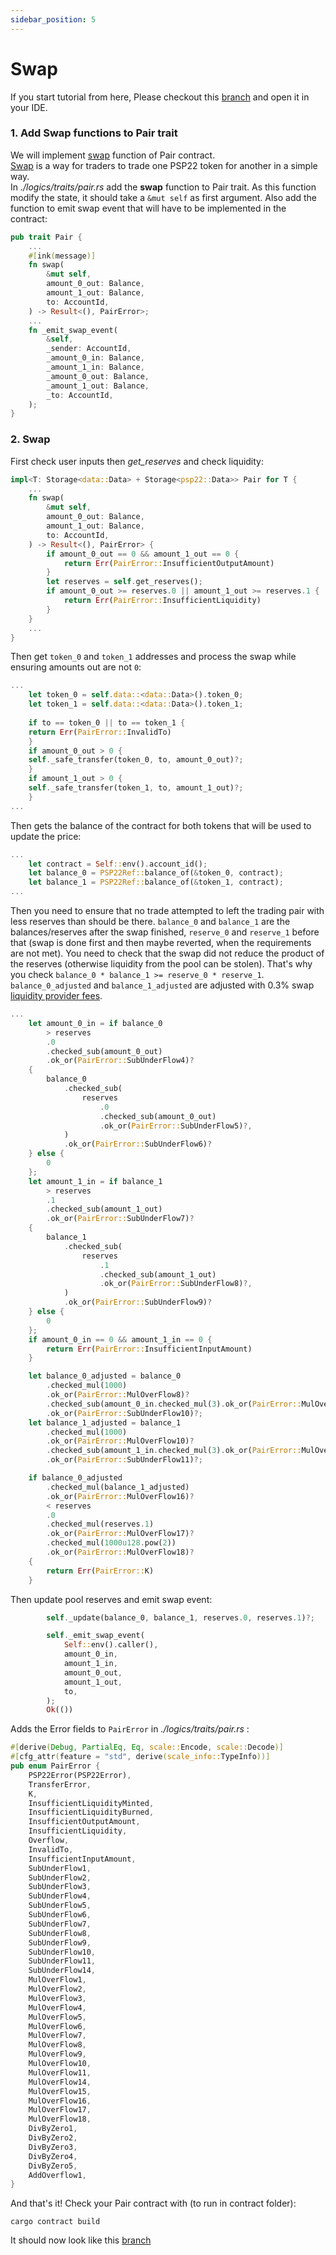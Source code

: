 ```yaml
---
sidebar_position: 5
---
```


# Swap

If you start tutorial from here, Please checkout this [branch](https://github.com/AstarNetwork/wasm-tutorial-dex/tree/tutorial/burn_end) and open it in your IDE.

### 1. Add Swap functions to Pair trait

We will implement [swap](https://github.com/Uniswap/v2-core/blob/ee547b17853e71ed4e0101ccfd52e70d5acded58/contracts/UniswapV2Pair.sol#L159) function of Pair contract.  
[Swap](https://docs.uniswap.org/contracts/v2/concepts/core-concepts/swaps) is a way for traders to trade one PSP22 token for another in a simple way.    
In *./logics/traits/pair.rs* add the **swap** function to Pair trait. As this function modify the state, it should take a `&mut self` as first argument.
Also add the function to emit swap event that will have to be implemented in the contract:

```rust
pub trait Pair {
    ...
    #[ink(message)]
    fn swap(
        &mut self,
        amount_0_out: Balance,
        amount_1_out: Balance,
        to: AccountId,
    ) -> Result<(), PairError>;
    ...
    fn _emit_swap_event(
        &self,
        _sender: AccountId,
        _amount_0_in: Balance,
        _amount_1_in: Balance,
        _amount_0_out: Balance,
        _amount_1_out: Balance,
        _to: AccountId,
    );
}
```

### 2. Swap

First check user inputs then *get_reserves* and check liquidity:
```rust
impl<T: Storage<data::Data> + Storage<psp22::Data>> Pair for T {
    ...
    fn swap(
        &mut self,
        amount_0_out: Balance,
        amount_1_out: Balance,
        to: AccountId,
    ) -> Result<(), PairError> {
        if amount_0_out == 0 && amount_1_out == 0 {
            return Err(PairError::InsufficientOutputAmount)
        }
        let reserves = self.get_reserves();
        if amount_0_out >= reserves.0 || amount_1_out >= reserves.1 {
            return Err(PairError::InsufficientLiquidity)
        }
    }
    ...
}
```

Then get `token_0` and `token_1` addresses and process the swap while ensuring amounts out are not `0`:
```rust
...
    let token_0 = self.data::<data::Data>().token_0;
    let token_1 = self.data::<data::Data>().token_1;
    
    if to == token_0 || to == token_1 {
    return Err(PairError::InvalidTo)
    }
    if amount_0_out > 0 {
    self._safe_transfer(token_0, to, amount_0_out)?;
    }
    if amount_1_out > 0 {
    self._safe_transfer(token_1, to, amount_1_out)?;
    }
...
```

Then gets the balance of the contract for both tokens that will be used to update the price:
```rust
...
    let contract = Self::env().account_id();
    let balance_0 = PSP22Ref::balance_of(&token_0, contract);
    let balance_1 = PSP22Ref::balance_of(&token_1, contract);
...
```

Then you need to ensure that no trade attempted to left the trading pair with less reserves than should be there. 
`balance_0` and `balance_1` are the balances/reserves after the swap finished, `reserve_0` and `reserve_1` before that (swap is done first and then maybe reverted, when the requirements are not met).
You need to check that the swap did not reduce the product of the reserves (otherwise liquidity from the pool can be stolen).
That's why you check `balance_0 * balance_1 >= reserve_0 * reserve_1`.      
`balance_0_adjusted` and `balance_1_adjusted` are adjusted with 0.3% swap [liquidity provider fees](https://docs.uniswap.org/contracts/v2/concepts/advanced-topics/fees#liquidity-provider-fees).
```rust
...
    let amount_0_in = if balance_0
        > reserves
        .0
        .checked_sub(amount_0_out)
        .ok_or(PairError::SubUnderFlow4)?
    {
        balance_0
            .checked_sub(
                reserves
                    .0
                    .checked_sub(amount_0_out)
                    .ok_or(PairError::SubUnderFlow5)?,
            )
            .ok_or(PairError::SubUnderFlow6)?
    } else {
        0
    };
    let amount_1_in = if balance_1
        > reserves
        .1
        .checked_sub(amount_1_out)
        .ok_or(PairError::SubUnderFlow7)?
    {
        balance_1
            .checked_sub(
                reserves
                    .1
                    .checked_sub(amount_1_out)
                    .ok_or(PairError::SubUnderFlow8)?,
            )
            .ok_or(PairError::SubUnderFlow9)?
    } else {
        0
    };
    if amount_0_in == 0 && amount_1_in == 0 {
        return Err(PairError::InsufficientInputAmount)
    }

    let balance_0_adjusted = balance_0
        .checked_mul(1000)
        .ok_or(PairError::MulOverFlow8)?
        .checked_sub(amount_0_in.checked_mul(3).ok_or(PairError::MulOverFlow9)?)
        .ok_or(PairError::SubUnderFlow10)?;
    let balance_1_adjusted = balance_1
        .checked_mul(1000)
        .ok_or(PairError::MulOverFlow10)?
        .checked_sub(amount_1_in.checked_mul(3).ok_or(PairError::MulOverFlow11)?)
        .ok_or(PairError::SubUnderFlow11)?;

    if balance_0_adjusted
        .checked_mul(balance_1_adjusted)
        .ok_or(PairError::MulOverFlow16)?
        < reserves
        .0
        .checked_mul(reserves.1)
        .ok_or(PairError::MulOverFlow17)?
        .checked_mul(1000u128.pow(2))
        .ok_or(PairError::MulOverFlow18)?
    {
        return Err(PairError::K)
    }
```

Then update pool reserves and emit swap event:
```rust
        self._update(balance_0, balance_1, reserves.0, reserves.1)?;

        self._emit_swap_event(
            Self::env().caller(),
            amount_0_in,
            amount_1_in,
            amount_0_out,
            amount_1_out,
            to,
        );
        Ok(())
```

Adds the Error fields to `PairError` in *./logics/traits/pair.rs* :
```rust
#[derive(Debug, PartialEq, Eq, scale::Encode, scale::Decode)]
#[cfg_attr(feature = "std", derive(scale_info::TypeInfo))]
pub enum PairError {
    PSP22Error(PSP22Error),
    TransferError,
    K,
    InsufficientLiquidityMinted,
    InsufficientLiquidityBurned,
    InsufficientOutputAmount,
    InsufficientLiquidity,
    Overflow,
    InvalidTo,
    InsufficientInputAmount,
    SubUnderFlow1,
    SubUnderFlow2,
    SubUnderFlow3,
    SubUnderFlow4,
    SubUnderFlow5,
    SubUnderFlow6,
    SubUnderFlow7,
    SubUnderFlow8,
    SubUnderFlow9,
    SubUnderFlow10,
    SubUnderFlow11,
    SubUnderFlow14,
    MulOverFlow1,
    MulOverFlow2,
    MulOverFlow3,
    MulOverFlow4,
    MulOverFlow5,
    MulOverFlow6,
    MulOverFlow7,
    MulOverFlow8,
    MulOverFlow9,
    MulOverFlow10,
    MulOverFlow11,
    MulOverFlow14,
    MulOverFlow15,
    MulOverFlow16,
    MulOverFlow17,
    MulOverFlow18,
    DivByZero1,
    DivByZero2,
    DivByZero3,
    DivByZero4,
    DivByZero5,
    AddOverflow1,
}
```
And that's it!
Check your Pair contract with (to run in contract folder):
```console
cargo contract build
```
It should now look like this [branch](https://github.com/AstarNetwork/wasm-tutorial-dex/tree/tutorial/swap_end)